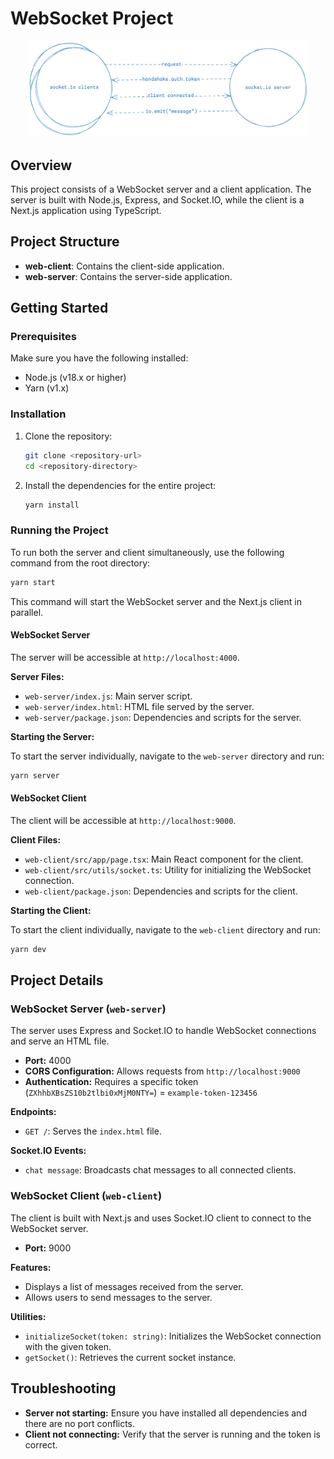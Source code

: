 # WebSocket Project

<p align="center"><img width="450" src="image.png" alt="websocket diagram" /></p>

## Overview

This project consists of a WebSocket server and a client application. The server is built with Node.js, Express, and Socket.IO, while the client is a Next.js application using TypeScript.

## Project Structure

- **web-client**: Contains the client-side application.
- **web-server**: Contains the server-side application.

## Getting Started

### Prerequisites

Make sure you have the following installed:

- Node.js (v18.x or higher)
- Yarn (v1.x)

### Installation

1. Clone the repository:

   ```bash
   git clone <repository-url>
   cd <repository-directory>
   ```

2. Install the dependencies for the entire project:

   ```bash
   yarn install
   ```

### Running the Project

To run both the server and client simultaneously, use the following command from the root directory:

```bash
yarn start
```

This command will start the WebSocket server and the Next.js client in parallel.

#### WebSocket Server

The server will be accessible at `http://localhost:4000`.

**Server Files:**
- `web-server/index.js`: Main server script.
- `web-server/index.html`: HTML file served by the server.
- `web-server/package.json`: Dependencies and scripts for the server.

**Starting the Server:**

To start the server individually, navigate to the `web-server` directory and run:

```bash
yarn server
```

#### WebSocket Client

The client will be accessible at `http://localhost:9000`.

**Client Files:**
- `web-client/src/app/page.tsx`: Main React component for the client.
- `web-client/src/utils/socket.ts`: Utility for initializing the WebSocket connection.
- `web-client/package.json`: Dependencies and scripts for the client.

**Starting the Client:**

To start the client individually, navigate to the `web-client` directory and run:

```bash
yarn dev
```

## Project Details

### WebSocket Server (`web-server`)

The server uses Express and Socket.IO to handle WebSocket connections and serve an HTML file.

- **Port:** 4000
- **CORS Configuration:** Allows requests from `http://localhost:9000`
- **Authentication:** Requires a specific token (`ZXhhbXBsZS10b2tlbi0xMjM0NTY=`) = `example-token-123456`

**Endpoints:**

- `GET /`: Serves the `index.html` file.

**Socket.IO Events:**

- `chat message`: Broadcasts chat messages to all connected clients.

### WebSocket Client (`web-client`)

The client is built with Next.js and uses Socket.IO client to connect to the WebSocket server.

- **Port:** 9000

**Features:**

- Displays a list of messages received from the server.
- Allows users to send messages to the server.

**Utilities:**

- `initializeSocket(token: string)`: Initializes the WebSocket connection with the given token.
- `getSocket()`: Retrieves the current socket instance.

## Troubleshooting

- **Server not starting:** Ensure you have installed all dependencies and there are no port conflicts.
- **Client not connecting:** Verify that the server is running and the token is correct.
